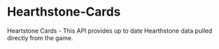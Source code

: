 # Hearthstone-Cards
Heartstone Cards - This API provides up to date Hearthstone data pulled directly from the game.
